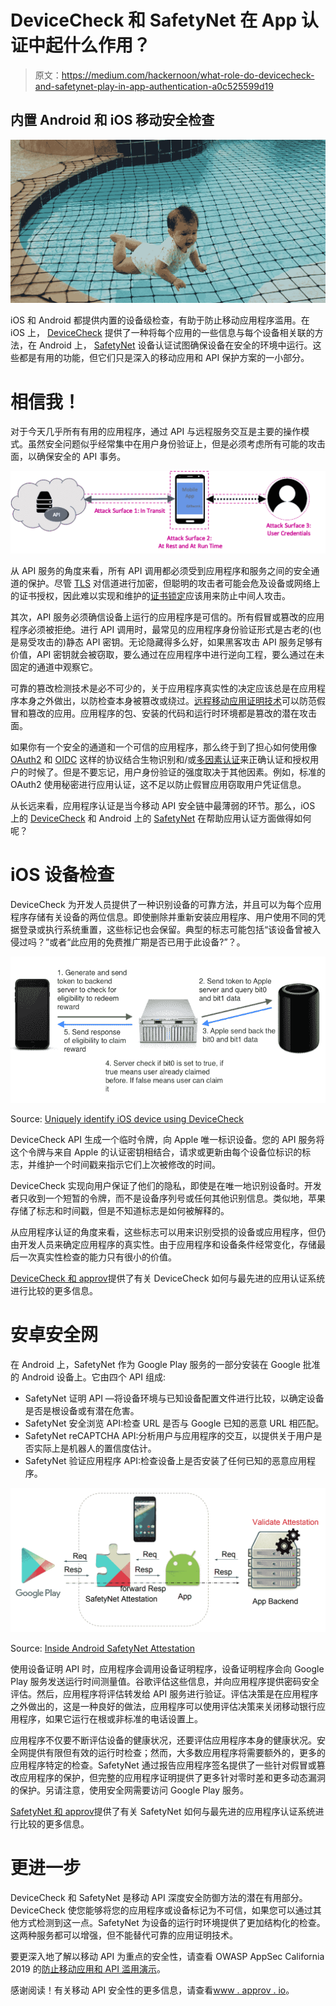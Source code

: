 # DeviceCheck 和 SafetyNet 在 App 认证中起什么作用？

> 原文：<https://medium.com/hackernoon/what-role-do-devicecheck-and-safetynet-play-in-app-authentication-a0c525599d19>

## 内置 Android 和 iOS 移动安全检查

![](img/a489db6df29c82c391f43391eefe14c7.png)

iOS 和 Android 都提供内置的设备级检查，有助于防止移动应用程序滥用。在 iOS 上， [DeviceCheck](https://developer.apple.com/documentation/devicecheck) 提供了一种将每个应用的一些信息与每个设备相关联的方法，在 Android 上， [SafetyNet](https://developer.android.com/training/safetynet) 设备认证试图确保设备在安全的环境中运行。这些都是有用的功能，但它们只是深入的移动应用和 API 保护方案的一小部分。

# 相信我！

对于今天几乎所有有用的应用程序，通过 API 与远程服务交互是主要的操作模式。虽然安全问题似乎经常集中在用户身份验证上，但是必须考虑所有可能的攻击面，以确保安全的 API 事务。

![](img/48c071430df0d8312317df36e711c363.png)

从 API 服务的角度来看，所有 API 调用都必须受到应用程序和服务之间的安全通道的保护。尽管 [TLS](https://www.cloudflare.com/learning/ssl/transport-layer-security-tls/) 对信道进行加密，但聪明的攻击者可能会危及设备或网络上的证书授权，因此难以实现和维护的[证书锁定](https://www.owasp.org/index.php/Certificate_and_Public_Key_Pinning)应该用来防止中间人攻击。

其次，API 服务必须确信设备上运行的应用程序是可信的。所有假冒或篡改的应用程序必须被拒绝。进行 API 调用时，最常见的应用程序身份验证形式是古老的(也是易受攻击的)静态 API 密钥。无论隐藏得多么好，如果黑客攻击 API 服务足够有价值，API 密钥就会被窃取，要么通过在应用程序中进行逆向工程，要么通过在未固定的通道中观察它。

可靠的篡改检测技术是必不可少的，关于应用程序真实性的决定应该总是在应用程序本身之外做出，以防检查本身被篡改或绕过。[远程移动应用证明技术](https://approov.io/product)可以防范假冒和篡改的应用。应用程序的包、安装的代码和运行时环境都是篡改的潜在攻击面。

如果你有一个安全的通道和一个可信的应用程序，那么终于到了担心如何使用像 [OAuth2](https://oauth.net/2/) 和 [OIDC](https://openid.net/connect/) 这样的协议结合生物识别和/或[多因素认证](https://en.wikipedia.org/wiki/Multi-factor_authentication)来正确认证和授权用户的时候了。但是不要忘记，用户身份验证的强度取决于其他因素。例如，标准的 OAuth2 使用秘密进行应用认证，这不足以防止假冒应用窃取用户凭证信息。

从长远来看，应用程序认证是当今移动 API 安全链中最薄弱的环节。那么，iOS 上的 [DeviceCheck](https://developer.apple.com/documentation/devicecheck) 和 Android 上的 [SafetyNet](https://developer.android.com/training/safetynet) 在帮助应用认证方面做得如何呢？

# iOS 设备检查

DeviceCheck 为开发人员提供了一种识别设备的可靠方法，并且可以为每个应用程序存储有关设备的两位信息。即使删除并重新安装应用程序、用户使用不同的凭据登录或执行系统重置，这些标记也会保留。典型的标志可能包括“该设备曾被入侵过吗？”或者“此应用的免费推广期是否已用于此设备?”？。

![](img/12933cd3e2c85b5ebadd457706a87d6a.png)

Source: [Uniquely identify iOS device using DeviceCheck](https://fluffy.es/devicecheck-tutorial/)

DeviceCheck API 生成一个临时令牌，向 Apple 唯一标识设备。您的 API 服务将这个令牌与来自 Apple 的认证密钥相结合，请求或更新由每个设备位标识的标志，并维护一个时间戳来指示它们上次被修改的时间。

DeviceCheck 实现向用户保证了他们的隐私，即使是在唯一地识别设备时。开发者只收到一个短暂的令牌，而不是设备序列号或任何其他识别信息。类似地，苹果存储了标志和时间戳，但是不知道标志是如何被解释的。

从应用程序认证的角度来看，这些标志可以用来识别受损的设备或应用程序，但仍由开发人员来确定应用程序的真实性。由于应用程序和设备条件经常变化，存储最后一次真实性检查的能力只有很小的价值。

[DeviceCheck 和 approv](https://info.approov.io/device-security)提供了有关 DeviceCheck 如何与最先进的应用认证系统进行比较的更多信息。

# 安卓安全网

在 Android 上，SafetyNet 作为 Google Play 服务的一部分安装在 Google 批准的 Android 设备上。它由四个 API 组成:

*   SafetyNet 证明 API —将设备环境与已知设备配置文件进行比较，以确定设备是否是根设备或有潜在危害。
*   SafetyNet 安全浏览 API:检查 URL 是否与 Google 已知的恶意 URL 相匹配。
*   SafetyNet reCAPTCHA API:分析用户与应用程序的交互，以提供关于用户是否实际上是机器人的置信度估计。
*   SafetyNet 验证应用程序 API:检查设备上是否安装了任何已知的恶意应用程序。

![](img/0839ba8e6a15742d864b9353714cc5ae.png)

Source: [Inside Android SafetyNet Attestation](https://www.mulliner.org/collin/publications/InsideAndroidsSafetyNetAttestation_mulliner44con.pdf)

使用设备证明 API 时，应用程序会调用设备证明程序，设备证明程序会向 Google Play 服务发送运行时间测量值。谷歌评估这些信息，并向应用程序提供密码安全评估。然后，应用程序将评估转发给 API 服务进行验证。评估决策是在应用程序之外做出的，这是一种良好的做法，应用程序可以使用评估决策来关闭移动银行应用程序，如果它运行在根或非标准的电话设置上。

应用程序不仅要不断评估设备的健康状况，还要评估应用程序本身的健康状况。安全网提供有限但有效的运行时检查；然而，大多数应用程序将需要额外的，更多的应用程序特定的检查。SafetyNet 通过报告应用程序签名提供了一些针对假冒或篡改应用程序的保护，但完整的应用程序证明提供了更多针对零时差和更多动态漏洞的保护。另请注意，使用安全网需要访问 Google Play 服务。

[SafetyNet 和 approv](https://info.approov.io/device-security)提供了有关 SafetyNet 如何与最先进的应用程序认证系统进行比较的更多信息。

# 更进一步

DeviceCheck 和 SafetyNet 是移动 API 深度安全防御方法的潜在有用部分。DeviceCheck 使您能够将您的应用程序或设备标记为不可信，如果您可以通过其他方式检测到这一点。SafetyNet 为设备的运行时环境提供了更加结构化的检查。这两种服务都可以增强，但不能替代可靠的应用证明技术。

要更深入地了解以移动 API 为重点的安全性，请查看 OWASP AppSec California 2019 的[防止移动应用和 API 滥用演示](https://hackernoon.com/preventing-mobile-app-and-api-abuse-a3c50c72efc2)。

感谢阅读！有关移动 API 安全性的更多信息，请查看[www . approv . io](https://approov.io)。